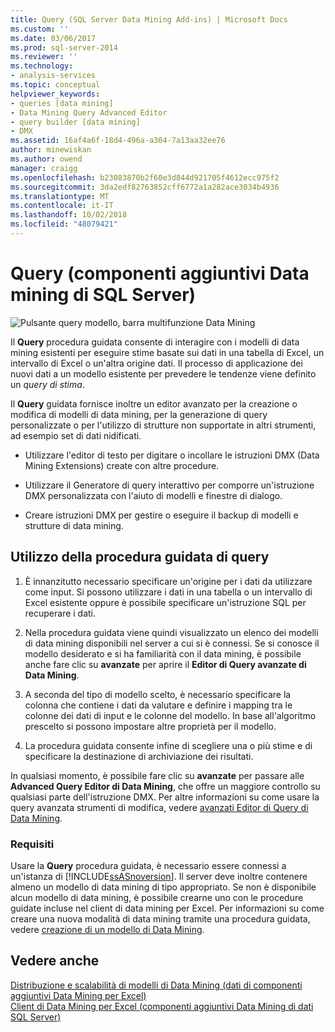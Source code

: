 ```yaml
---
title: Query (SQL Server Data Mining Add-ins) | Microsoft Docs
ms.custom: ''
ms.date: 03/06/2017
ms.prod: sql-server-2014
ms.reviewer: ''
ms.technology:
- analysis-services
ms.topic: conceptual
helpviewer_keywords:
- queries [data mining]
- Data Mining Query Advanced Editor
- query builder [data mining]
- DMX
ms.assetid: 16af4a6f-18d4-496a-a304-7a13aa32ee76
author: minewiskan
ms.author: owend
manager: craigg
ms.openlocfilehash: b23083870b2f60e3d844d921705f4612ecc975f2
ms.sourcegitcommit: 3da2edf82763852cff6772a1a282ace3034b4936
ms.translationtype: MT
ms.contentlocale: it-IT
ms.lasthandoff: 10/02/2018
ms.locfileid: "48079421"
---
```

# <a name="query-sql-server-data-mining-add-ins"></a>Query (componenti aggiuntivi Data mining di SQL Server)
  ![Pulsante query modello, barra multifunzione Data Mining](media/dmc-query.gif "pulsante Query modello, barra multifunzione Data Mining")  
  
 Il **Query** procedura guidata consente di interagire con i modelli di data mining esistenti per eseguire stime basate sui dati in una tabella di Excel, un intervallo di Excel o un'altra origine dati. Il processo di applicazione dei nuovi dati a un modello esistente per prevedere le tendenze viene definito un *query di stima*.  
  
 Il **Query** guidata fornisce inoltre un editor avanzato per la creazione o modifica di modelli di data mining, per la generazione di query personalizzate o per l'utilizzo di strutture non supportate in altri strumenti, ad esempio set di dati nidificati.  
  
-   Utilizzare l'editor di testo per digitare o incollare le istruzioni DMX (Data Mining Extensions) create con altre procedure.  
  
-   Utilizzare il Generatore di query interattivo per comporre un'istruzione DMX personalizzata con l'aiuto di modelli e finestre di dialogo.  
  
-   Creare istruzioni DMX per gestire o eseguire il backup di modelli e strutture di data mining.  
  
## <a name="using-the-query-wizard"></a>Utilizzo della procedura guidata di query  
  
1.  È innanzitutto necessario specificare un'origine per i dati da utilizzare come input. Si possono utilizzare i dati in una tabella o un intervallo di Excel esistente oppure è possibile specificare un'istruzione SQL per recuperare i dati.  
  
2.  Nella procedura guidata viene quindi visualizzato un elenco dei modelli di data mining disponibili nel server a cui si è connessi. Se si conosce il modello desiderato e si ha familiarità con il data mining, è possibile anche fare clic su **avanzate** per aprire il **Editor di Query avanzate di Data Mining**.  
  
3.  A seconda del tipo di modello scelto, è necessario specificare la colonna che contiene i dati da valutare e definire i mapping tra le colonne dei dati di input e le colonne del modello. In base all'algoritmo prescelto si possono impostare altre proprietà per il modello.  
  
4.  La procedura guidata consente infine di scegliere una o più stime e di specificare la destinazione di archiviazione dei risultati.  
  
 In qualsiasi momento, è possibile fare clic su **avanzate** per passare alle **Advanced Query Editor di Data Mining**, che offre un maggiore controllo su qualsiasi parte dell'istruzione DMX. Per altre informazioni su come usare la query avanzata strumenti di modifica, vedere [avanzati Editor di Query di Data Mining](advanced-data-mining-query-editor.md).  
  
### <a name="requirements"></a>Requisiti  
 Usare la **Query** procedura guidata, è necessario essere connessi a un'istanza di [!INCLUDE[ssASnoversion](../includes/ssasnoversion-md.md)]. Il server deve inoltre contenere almeno un modello di data mining di tipo appropriato. Se non è disponibile alcun modello di data mining, è possibile crearne uno con le procedure guidate incluse nel client di data mining per Excel. Per informazioni su come creare una nuova modalità di data mining tramite una procedura guidata, vedere [creazione di un modello di Data Mining](creating-a-data-mining-model.md).  
  
## <a name="see-also"></a>Vedere anche  
 [Distribuzione e scalabilità di modelli di Data Mining &#40;dati di componenti aggiuntivi Data Mining per Excel&#41;](deploying-and-scaling-mining-models-data-mining-add-ins-for-excel.md)   
 [Client di Data Mining per Excel &#40;componenti aggiuntivi Data Mining di dati SQL Server&#41;](data-mining-client-for-excel-sql-server-data-mining-add-ins.md)  
  
  
